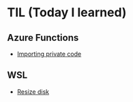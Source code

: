# TIL (Today I learned)
## Azure Functions
* [Importing private code](Azure-Functions/importing-private-code.md)

## WSL
* [Resize disk](WSL/resize-disk.md)
